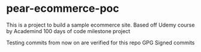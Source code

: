 # pear-ecommerce-poc

This is a project to build a sample ecommerce site. Based off Udemy course by Academind 100 days of code milestone project

Testing commits from now on are verified for this repo
GPG Signed commits
